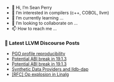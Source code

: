 - 👋 Hi, I’m Sean Perry
- 👀 I’m interested in compilers (c++, COBOL, llvm)
- 🌱 I’m currently learning ...
- 💞️ I’m looking to collaborate on ...
- 📫 How to reach me ...

<!---
s66perry/s66perry is a ✨ special ✨ repository because its `README.md` (this file) appears on your GitHub profile.
You can click the Preview link to take a look at your changes.
--->
### 📕 Latest LLVM Discourse Posts

<!-- DISCOURSE-LLVM:START -->
- [PGO profile reproducibility](https://discourse.llvm.org/t/pgo-profile-reproducibility/82861#post_2)
- [Potential ABI break in 19.1.3](https://discourse.llvm.org/t/potential-abi-break-in-19-1-3/82865#post_7)
- [Potential ABI break in 19.1.3](https://discourse.llvm.org/t/potential-abi-break-in-19-1-3/82865#post_6)
- [Synthetic Data Providers and lldb-dap](https://discourse.llvm.org/t/synthetic-data-providers-and-lldb-dap/82768#post_8)
- [[RFC] Op explosion in Linalg](https://discourse.llvm.org/t/rfc-op-explosion-in-linalg/82863#post_18)
<!-- DISCOURSE-LLVM:END -->
